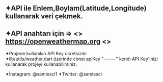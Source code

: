 ✦API ile Enlem,Boylam(Latitude,Longitude) kullanarak veri çekmek.
--------------------------------------------------------------------

✦API anahtarı için => <> https://openweathermap.org <>
-------------------------------------------------                                                                   
✦Projede kullanılan API Key ücretsizdir                                                                         
✦lib/utils/weather.dart üzerinde const apiKey "------" kendi API Key'inizi kullanarak projeyi kullanabilirsiniz.



✦İnstagram: @samiesci1
✦Twitter: @samiesci    


